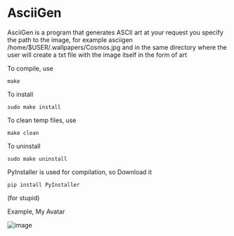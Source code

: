 # AsciiGen
AsciiGen is a program that generates ASCII art at your request you specify the path to the image, for example asciigen /home/$USER/.wallpapers/Cosmos.jpg and in the same directory where the user will create a txt file with the image itself in the form of art

To compile, use
```
make
```
To install
```
sudo make install
```
To clean temp files, use
```
make clean
```
To uninstall
```
sudo make uninstall
```
PyInstaller is used for compilation, so Download it
```
pip install PyInstaller
```
(for stupid)

Example, My Avatar

![image](https://github.com/user-attachments/assets/20205f0c-0698-486b-9197-766a0bc711f2)
